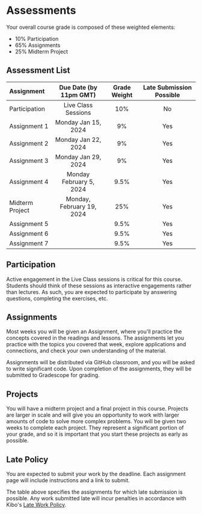 # Assessments

<!-- UPDATE EACH TERM -->

Your overall course grade is composed of these weighted elements:

- 10% Participation
- 65% Assignments
- 25% Midterm Project

## Assessment List

| Assignment                          | Due Date (by 11pm GMT)    | Grade Weight  | Late Submission Possible |
| :---                                | :----:                    |:----:         | :----:   |
| Participation                       | Live Class Sessions       | 10%           | No       |
| Assignment 1                        | Monday Jan 15, 2024       | 9%            | Yes      |
| Assignment 2                        | Monday Jan 22, 2024       | 9%            | Yes      |
| Assignment 3                        | Monday Jan 29, 2024       | 9%            | Yes      |
| Assignment 4                        | Monday February 5, 2024   | 9.5%          | Yes      |
| Midterm Project                     | Monday, February 19, 2024 | 25%           | Yes      |
| Assignment 5                        |                           | 9.5%          | Yes      |
| Assignment 6                        |                           | 9.5%          | Yes      |
| Assignment 7                        |                           | 9.5%         | Yes      |

## Participation

Active engagement in the Live Class sessions is critical for this course. Students should think of these sessions as
interactive engagements rather than lectures.  As such, you are expected to participate by answering questions,
completing the exercises, etc.

## Assignments

Most weeks you will be given an Assignment, where you'll practice the concepts covered in the readings and lessons.  The
assignments let you practice with the topics you covered that week, explore applications and connections, and check your
own understanding of the material.

Assignments will be distributed via GitHub classroom, and you will be asked to write significant code.  Upon completion
of the assignments, they will be submitted to Gradescope for grading.

## Projects

You will have a midterm project and a final project in this course.  Projects are larger in scale and will give you an
opportunity to work with larger amounts of code to solve more complex problems.  You will be given two weeks to complete
each project.  They represent a significant portion of your grade, and so it is important that you start these projects
as early as possible.  

## Late Policy

You are expected to submit your work by the deadline. Each assignment page will include instructions and a link to submit. 

The table above specifies the assignments for which late submission is possible. Any work submitted late will incur penalties in accordance with Kibo's [Late Work Policy](https://docs.google.com/document/d/1zbax0XgKMoI58lOlTzJBzcZnUGodiqoOhvM4W9DFJ_M/preview#heading=h.c0d150s5aj8d). 
